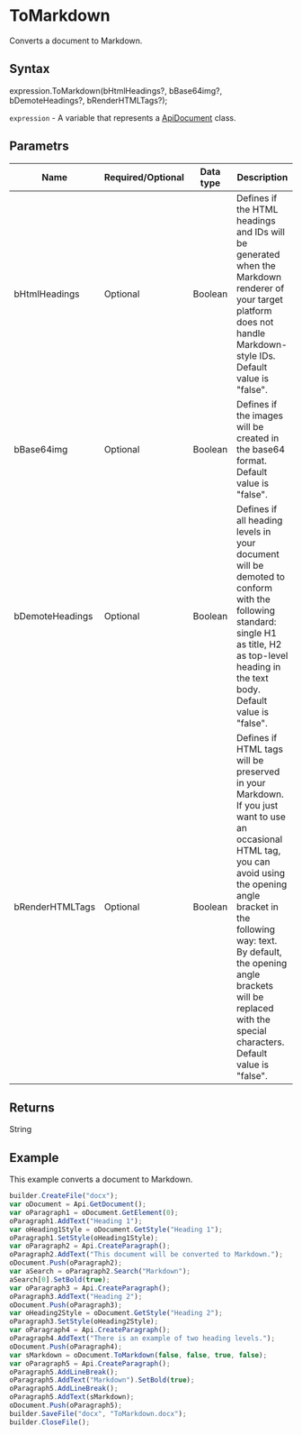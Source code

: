 # ToMarkdown

Converts a document to Markdown.

## Syntax

expression.ToMarkdown(bHtmlHeadings?, bBase64img?, bDemoteHeadings?, bRenderHTMLTags?);

`expression` - A variable that represents a [ApiDocument](../ApiDocument.md) class.

## Parametrs

| **Name** | **Required/Optional** | **Data type** | **Description** |
| ------------- | ------------- | ------------- | ------------- |
| bHtmlHeadings | Optional | Boolean | Defines if the HTML headings and IDs will be generated when the Markdown renderer of your target platform does not handle Markdown-style IDs. Default value is "false". |
| bBase64img | Optional | Boolean | Defines if the images will be created in the base64 format. Default value is "false". |
| bDemoteHeadings | Optional | Boolean | Defines if all heading levels in your document will be demoted to conform with the following standard: single H1 as title, H2 as top-level heading in the text body. Default value is "false". |
| bRenderHTMLTags | Optional | Boolean | Defines if HTML tags will be preserved in your Markdown. If you just want to use an occasional HTML tag, you can avoid using the opening angle bracket in the following way: <tag>text</tag>. By default, the opening angle brackets will be replaced with the special characters. Default value is "false". |

## Returns

String

## Example

This example converts a document to Markdown.

```javascript
builder.CreateFile("docx");
var oDocument = Api.GetDocument();
var oParagraph1 = oDocument.GetElement(0);
oParagraph1.AddText("Heading 1");
var oHeading1Style = oDocument.GetStyle("Heading 1");
oParagraph1.SetStyle(oHeading1Style);
var oParagraph2 = Api.CreateParagraph();
oParagraph2.AddText("This document will be converted to Markdown.");
oDocument.Push(oParagraph2);
var aSearch = oParagraph2.Search("Markdown");
aSearch[0].SetBold(true);
var oParagraph3 = Api.CreateParagraph();
oParagraph3.AddText("Heading 2");
oDocument.Push(oParagraph3);
var oHeading2Style = oDocument.GetStyle("Heading 2");
oParagraph3.SetStyle(oHeading2Style);
var oParagraph4 = Api.CreateParagraph();
oParagraph4.AddText("There is an example of two heading levels.");
oDocument.Push(oParagraph4);
var sMarkdown = oDocument.ToMarkdown(false, false, true, false);
var oParagraph5 = Api.CreateParagraph();
oParagraph5.AddLineBreak();
oParagraph5.AddText("Markdown").SetBold(true);
oParagraph5.AddLineBreak();
oParagraph5.AddText(sMarkdown);
oDocument.Push(oParagraph5);
builder.SaveFile("docx", "ToMarkdown.docx");
builder.CloseFile();
```